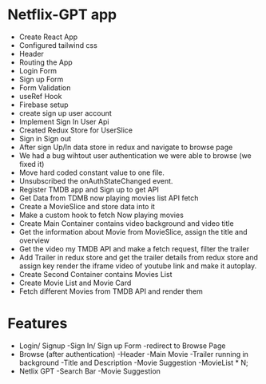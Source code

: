 # Netflix-GPT app

- Create React App
- Configured tailwind css
- Header
- Routing the App
- Login Form
- Sign up Form
- Form Validation
- useRef Hook
- Firebase setup
- create sign up user account
- Implement Sign In User Api
- Created Redux Store for UserSlice
- Sign in Sign out
- After sign Up/In data store in redux and navigate to browse page
- We had a bug wihtout user authentication we were able to browse (we fixed it)
- Move hard coded constant value to one file.
- Unsubscribed the onAuthStateChanged event.
- Register TMDB app and Sign up to get API
- Get Data from TDMB now playing movies list API fetch
- Create a MovieSlice and store data into it
- Make a custom hook to fetch Now playing movies
- Create Main Container contains video background and video title
- Get the information about Movie from MovieSlice, assign the title and overview
- Get the video my TMDB API and make a fetch request, filter the trailer
- Add Trailer in redux store and get the trailer details from redux store and assign key render the iframe video of youtube link and make it autoplay.
- Create Second Container contains Movies List
- Create Movie List and Movie Card
- Fetch different Movies from TMDB API and render them

# Features

- Login/ Signup
  -Sign In/ Sign up Form
  -redirect to Browse Page
- Browse (after authentication)
  -Header
  -Main Movie
  -Trailer running in background
  -Title and Description
  -Movie Suggestion
  -MovieList \* N;
- Netlix GPT
  -Search Bar
  -Movie Suggestion
